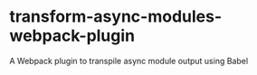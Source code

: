 # transform-async-modules-webpack-plugin
A Webpack plugin to transpile async module output using Babel
